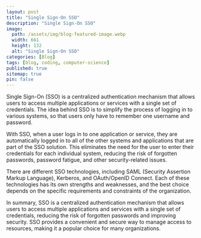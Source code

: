 ```yaml
---
layout: post
title: "Single Sign-On SSO"
description: "Single Sign-On SSO"
image:
  path: /assets/img/blog-featured-image.webp
  width: 661
  height: 132
  alt: "Single Sign-On SSO"
categories: [Blog]
tags: [blog, coding, computer-science]
published: true
sitemap: true
pin: false
---
```



Single Sign-On (SSO) is a centralized authentication mechanism that allows users to access multiple applications or services with a single set of credentials. The idea behind SSO is to simplify the process of logging in to various systems, so that users only have to remember one username and password.

With SSO, when a user logs in to one application or service, they are automatically logged in to all of the other systems and applications that are part of the SSO solution. This eliminates the need for the user to enter their credentials for each individual system, reducing the risk of forgotten passwords, password fatigue, and other security-related issues.

There are different SSO technologies, including SAML (Security Assertion Markup Language), Kerberos, and OAuth/OpenID Connect. Each of these technologies has its own strengths and weaknesses, and the best choice depends on the specific requirements and constraints of the organization.

In summary, SSO is a centralized authentication mechanism that allows users to access multiple applications and services with a single set of credentials, reducing the risk of forgotten passwords and improving security. SSO provides a convenient and secure way to manage access to resources, making it a popular choice for many organizations.



